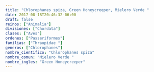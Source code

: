 ```yaml
---
title: "Chlorophanes spiza, Green Honeycreeper, Mielero Verde "
date: 2017-08-18T20:46:32-06:00
draft: false
reinos: ["Animalia"]
divisiones: ["Chordata"]
clases: ["Aves"]
ordenes: ["Passeriformes"]
familias: ["Thraupidae "]
generos: ["Chlorophanes"]
nombre_cientifico: "Chlorophanes spiza"
nombre_comun: "Mielero Verde "
nombre_ingles: "Green Honeycreeper"
---
```

